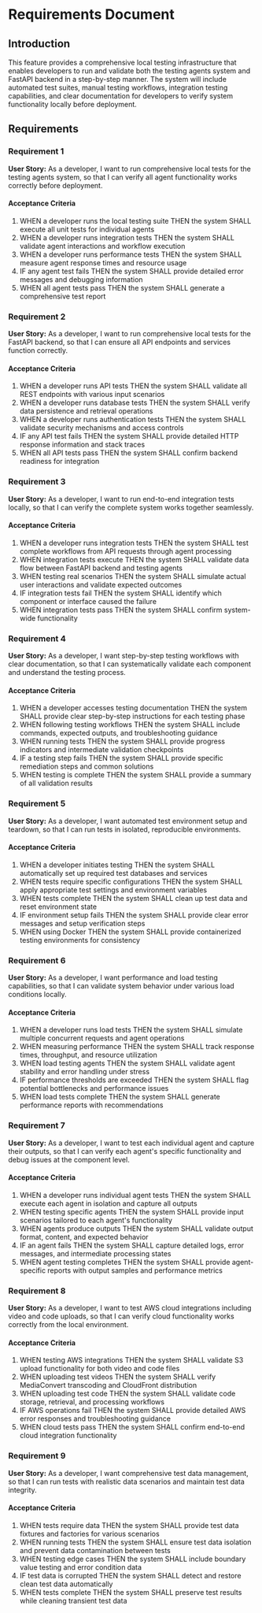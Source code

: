 # Requirements Document

## Introduction

This feature provides a comprehensive local testing infrastructure that enables developers to run and validate both the testing agents system and FastAPI backend in a step-by-step manner. The system will include automated test suites, manual testing workflows, integration testing capabilities, and clear documentation for developers to verify system functionality locally before deployment.

## Requirements

### Requirement 1

**User Story:** As a developer, I want to run comprehensive local tests for the testing agents system, so that I can verify all agent functionality works correctly before deployment.

#### Acceptance Criteria

1. WHEN a developer runs the local testing suite THEN the system SHALL execute all unit tests for individual agents
2. WHEN a developer runs integration tests THEN the system SHALL validate agent interactions and workflow execution
3. WHEN a developer runs performance tests THEN the system SHALL measure agent response times and resource usage
4. IF any agent test fails THEN the system SHALL provide detailed error messages and debugging information
5. WHEN all agent tests pass THEN the system SHALL generate a comprehensive test report

### Requirement 2

**User Story:** As a developer, I want to run comprehensive local tests for the FastAPI backend, so that I can ensure all API endpoints and services function correctly.

#### Acceptance Criteria

1. WHEN a developer runs API tests THEN the system SHALL validate all REST endpoints with various input scenarios
2. WHEN a developer runs database tests THEN the system SHALL verify data persistence and retrieval operations
3. WHEN a developer runs authentication tests THEN the system SHALL validate security mechanisms and access controls
4. IF any API test fails THEN the system SHALL provide detailed HTTP response information and stack traces
5. WHEN all API tests pass THEN the system SHALL confirm backend readiness for integration

### Requirement 3

**User Story:** As a developer, I want to run end-to-end integration tests locally, so that I can verify the complete system works together seamlessly.

#### Acceptance Criteria

1. WHEN a developer runs integration tests THEN the system SHALL test complete workflows from API requests through agent processing
2. WHEN integration tests execute THEN the system SHALL validate data flow between FastAPI backend and testing agents
3. WHEN testing real scenarios THEN the system SHALL simulate actual user interactions and validate expected outcomes
4. IF integration tests fail THEN the system SHALL identify which component or interface caused the failure
5. WHEN integration tests pass THEN the system SHALL confirm system-wide functionality

### Requirement 4

**User Story:** As a developer, I want step-by-step testing workflows with clear documentation, so that I can systematically validate each component and understand the testing process.

#### Acceptance Criteria

1. WHEN a developer accesses testing documentation THEN the system SHALL provide clear step-by-step instructions for each testing phase
2. WHEN following testing workflows THEN the system SHALL include commands, expected outputs, and troubleshooting guidance
3. WHEN running tests THEN the system SHALL provide progress indicators and intermediate validation checkpoints
4. IF a testing step fails THEN the system SHALL provide specific remediation steps and common solutions
5. WHEN testing is complete THEN the system SHALL provide a summary of all validation results

### Requirement 5

**User Story:** As a developer, I want automated test environment setup and teardown, so that I can run tests in isolated, reproducible environments.

#### Acceptance Criteria

1. WHEN a developer initiates testing THEN the system SHALL automatically set up required test databases and services
2. WHEN tests require specific configurations THEN the system SHALL apply appropriate test settings and environment variables
3. WHEN tests complete THEN the system SHALL clean up test data and reset environment state
4. IF environment setup fails THEN the system SHALL provide clear error messages and setup verification steps
5. WHEN using Docker THEN the system SHALL provide containerized testing environments for consistency

### Requirement 6

**User Story:** As a developer, I want performance and load testing capabilities, so that I can validate system behavior under various load conditions locally.

#### Acceptance Criteria

1. WHEN a developer runs load tests THEN the system SHALL simulate multiple concurrent requests and agent operations
2. WHEN measuring performance THEN the system SHALL track response times, throughput, and resource utilization
3. WHEN load testing agents THEN the system SHALL validate agent stability and error handling under stress
4. IF performance thresholds are exceeded THEN the system SHALL flag potential bottlenecks and performance issues
5. WHEN load tests complete THEN the system SHALL generate performance reports with recommendations

### Requirement 7

**User Story:** As a developer, I want to test each individual agent and capture their outputs, so that I can verify each agent's specific functionality and debug issues at the component level.

#### Acceptance Criteria

1. WHEN a developer runs individual agent tests THEN the system SHALL execute each agent in isolation and capture all outputs
2. WHEN testing specific agents THEN the system SHALL provide input scenarios tailored to each agent's functionality
3. WHEN agents produce outputs THEN the system SHALL validate output format, content, and expected behavior
4. IF an agent fails THEN the system SHALL capture detailed logs, error messages, and intermediate processing states
5. WHEN agent testing completes THEN the system SHALL provide agent-specific reports with output samples and performance metrics

### Requirement 8

**User Story:** As a developer, I want to test AWS cloud integrations including video and code uploads, so that I can verify cloud functionality works correctly from the local environment.

#### Acceptance Criteria

1. WHEN testing AWS integrations THEN the system SHALL validate S3 upload functionality for both video and code files
2. WHEN uploading test videos THEN the system SHALL verify MediaConvert transcoding and CloudFront distribution
3. WHEN uploading test code THEN the system SHALL validate code storage, retrieval, and processing workflows
4. IF AWS operations fail THEN the system SHALL provide detailed AWS error responses and troubleshooting guidance
5. WHEN cloud tests pass THEN the system SHALL confirm end-to-end cloud integration functionality

### Requirement 9

**User Story:** As a developer, I want comprehensive test data management, so that I can run tests with realistic data scenarios and maintain test data integrity.

#### Acceptance Criteria

1. WHEN tests require data THEN the system SHALL provide test data fixtures and factories for various scenarios
2. WHEN running tests THEN the system SHALL ensure test data isolation and prevent data contamination between tests
3. WHEN testing edge cases THEN the system SHALL include boundary value testing and error condition data
4. IF test data is corrupted THEN the system SHALL detect and restore clean test data automatically
5. WHEN tests complete THEN the system SHALL preserve test results while cleaning transient test data